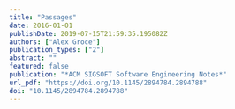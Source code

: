 ```yaml
---
title: "Passages"
date: 2016-01-01
publishDate: 2019-07-15T21:59:35.195082Z
authors: ["Alex Groce"]
publication_types: ["2"]
abstract: ""
featured: false
publication: "*ACM SIGSOFT Software Engineering Notes*"
url_pdf: "https://doi.org/10.1145/2894784.2894788"
doi: "10.1145/2894784.2894788"
---
```



